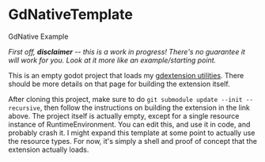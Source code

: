 # GdNativeTemplate
GdNative Example

*First off, **disclaimer** -- this is a work in progress!  There's no guarantee it 
will work for you.  Look at it more like an example/starting point.*

This is an empty godot project that loads my [gdextension utilities](https://github.com/VijABJ/SrgGdUtilities/tree/main).
There should be more details on that page for building the extension itself.  

After cloning this project, make sure to do `git submodule update --init --recursive`, then follow
the instructions on building the extension in the link above.  The project itself is actually 
empty, except for a single resource instance of RuntimeEnvironment.  You can edit this, and use it
in code, and probably crash it. I might expand this template at some point to actually use
the resource types.  For now, it's simply a shell and proof of concept that the extension
actually loads.

